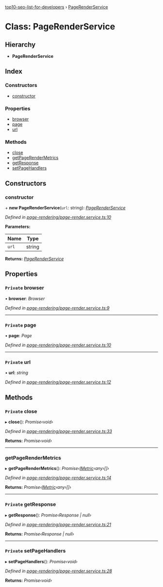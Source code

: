 [top10-seo-list-for-developers](../README.md) › [PageRenderService](pagerenderservice.md)

# Class: PageRenderService

## Hierarchy

* **PageRenderService**

## Index

### Constructors

* [constructor](pagerenderservice.md#constructor)

### Properties

* [browser](pagerenderservice.md#private-browser)
* [page](pagerenderservice.md#private-page)
* [url](pagerenderservice.md#private-url)

### Methods

* [close](pagerenderservice.md#private-close)
* [getPageRenderMetrics](pagerenderservice.md#getpagerendermetrics)
* [getResponse](pagerenderservice.md#private-getresponse)
* [setPageHandlers](pagerenderservice.md#private-setpagehandlers)

## Constructors

###  constructor

\+ **new PageRenderService**(`url`: string): *[PageRenderService](pagerenderservice.md)*

*Defined in [page-rendering/page-render.service.ts:10](https://github.com/deepcrawl/top10-seo-list-for-developer/blob/b4206b2/src/page-rendering/page-render.service.ts#L10)*

**Parameters:**

Name | Type |
------ | ------ |
`url` | string |

**Returns:** *[PageRenderService](pagerenderservice.md)*

## Properties

### `Private` browser

• **browser**: *Browser*

*Defined in [page-rendering/page-render.service.ts:9](https://github.com/deepcrawl/top10-seo-list-for-developer/blob/b4206b2/src/page-rendering/page-render.service.ts#L9)*

___

### `Private` page

• **page**: *Page*

*Defined in [page-rendering/page-render.service.ts:10](https://github.com/deepcrawl/top10-seo-list-for-developer/blob/b4206b2/src/page-rendering/page-render.service.ts#L10)*

___

### `Private` url

• **url**: *string*

*Defined in [page-rendering/page-render.service.ts:12](https://github.com/deepcrawl/top10-seo-list-for-developer/blob/b4206b2/src/page-rendering/page-render.service.ts#L12)*

## Methods

### `Private` close

▸ **close**(): *Promise‹void›*

*Defined in [page-rendering/page-render.service.ts:33](https://github.com/deepcrawl/top10-seo-list-for-developer/blob/b4206b2/src/page-rendering/page-render.service.ts#L33)*

**Returns:** *Promise‹void›*

___

###  getPageRenderMetrics

▸ **getPageRenderMetrics**(): *Promise‹[IMetric](../interfaces/imetric.md)‹any›[]›*

*Defined in [page-rendering/page-render.service.ts:14](https://github.com/deepcrawl/top10-seo-list-for-developer/blob/b4206b2/src/page-rendering/page-render.service.ts#L14)*

**Returns:** *Promise‹[IMetric](../interfaces/imetric.md)‹any›[]›*

___

### `Private` getResponse

▸ **getResponse**(): *Promise‹Response | null›*

*Defined in [page-rendering/page-render.service.ts:21](https://github.com/deepcrawl/top10-seo-list-for-developer/blob/b4206b2/src/page-rendering/page-render.service.ts#L21)*

**Returns:** *Promise‹Response | null›*

___

### `Private` setPageHandlers

▸ **setPageHandlers**(): *Promise‹void›*

*Defined in [page-rendering/page-render.service.ts:28](https://github.com/deepcrawl/top10-seo-list-for-developer/blob/b4206b2/src/page-rendering/page-render.service.ts#L28)*

**Returns:** *Promise‹void›*
